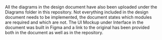 All the diagrams in the design document have also been uploaded under the Diagrams folder in this repository.
Not everything included in the design document needs to be implemented, the document states which modules are required and which are not.
The UI Mockup under Interface in the document was built in Figma and a link to the original has been provided both in the document as well as in the repository.
